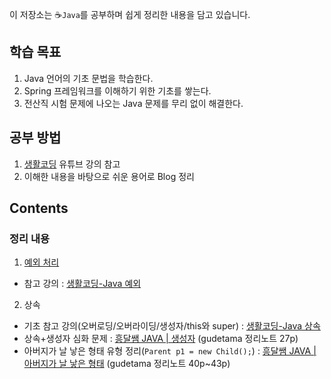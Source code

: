 이 저장소는 ☕`Java`를 공부하며 쉽게 정리한 내용을 담고 있습니다.
<br />

## 학습 목표
1. Java 언어의 기초 문법을 학습한다.
2. Spring 프레임워크를 이해하기 위한 기초를 쌓는다.
3. 전산직 시험 문제에 나오는 Java 문제를 무리 없이 해결한다.

## 공부 방법
1. [생활코딩](https://www.youtube.com/watch?v=HZL4iUUx4_E&list=PLuHgQVnccGMCrFJLxpjhE0N5tvOVxJuVB) 유튜브 강의 참고
2. 이해한 내용을 바탕으로 쉬운 용어로 Blog 정리

## Contents
### 정리 내용
1. [예외 처리](https://hyeonstone.tistory.com/entry/Java-%EC%98%88%EC%99%B8-%EC%B2%98%EB%A6%AC-%EC%98%A4%EB%8B%B5%EB%85%B8%ED%8A%B8)
- 참고 강의 : [생활코딩-Java 예외](https://www.youtube.com/watch?v=HZL4iUUx4_E&list=PLuHgQVnccGMCrFJLxpjhE0N5tvOVxJuVB&index=1)
2. 상속
- 기초 참고 강의(오버로딩/오버라이딩/생성자/this와 super) : [생활코딩-Java 상속](https://www.youtube.com/watch?v=tsgJEm-pq2E&list=PLuHgQVnccGMA1bRSk_SZrXMngx5iq03cc&index=1)
- 상속+생성자 심화 문제 : [흥달쌤 JAVA | 생성자](https://www.youtube.com/watch?v=VUrCz2D-DJQ) (gudetama 정리노트 27p)
- 아버지가 날 낳은 형태 유형 정리(`Parent p1 = new Child();`) : [흥달쌤 JAVA | 아버지가 날 낳은 형태](https://www.youtube.com/watch?v=GS9Cr--ymVE) (gudetama 정리노트 40p~43p)
